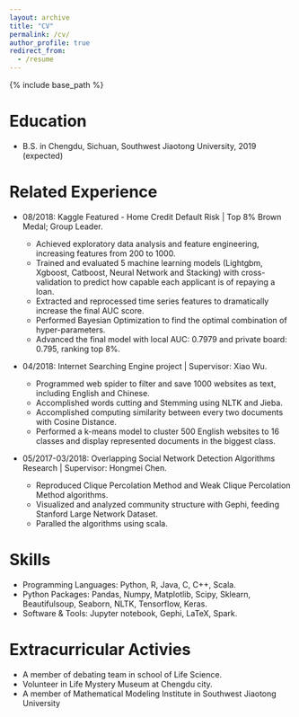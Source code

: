 ```yaml
---
layout: archive
title: "CV"
permalink: /cv/
author_profile: true
redirect_from:
  - /resume
---
```


{% include base_path %}

Education
======
* B.S. in Chengdu, Sichuan, Southwest Jiaotong University, 2019 (expected)

Related Experience
======
* 08/2018: Kaggle Featured - Home Credit Default Risk | Top 8% Brown Medal; Group Leader.
  * Achieved exploratory data analysis and feature engineering, increasing features from 200 to 1000.
  * Trained and evaluated 5 machine learning models (Lightgbm, Xgboost, Catboost, Neural Network and Stacking) with cross-validation to predict how capable each applicant is of repaying a loan.
  * Extracted and reprocessed time series features to dramatically increase the final AUC score.
  * Performed Bayesian Optimization to find the optimal combination of hyper-parameters.
  * Advanced the final model with local AUC: 0.7979 and private board: 0.795, ranking top 8%.

* 04/2018: Internet Searching Engine project | Supervisor: Xiao Wu.
  * Programmed web spider to filter and save 1000 websites as text, including English and Chinese.
  * Accomplished words cutting and Stemming using NLTK and Jieba. 
  * Accomplished computing similarity between every two documents with Cosine Distance.
  * Performed a k-means model to cluster 500 English websites to 16 classes and display represented documents in the biggest class.
  
* 05/2017-03/2018: Overlapping Social Network Detection Algorithms Research | Supervisor: Hongmei Chen.
  * Reproduced Clique Percolation Method and Weak Clique Percolation Method algorithms.
  * Visualized and analyzed community structure with Gephi, feeding Stanford Large Network Dataset.
  * Paralled the algorithms using scala.
  
Skills
======
* Programming Languages: Python, R, Java, C, C++, Scala.
* Python Packages: Pandas, Numpy, Matplotlib, Scipy, Sklearn, Beautifulsoup, Seaborn, NLTK, Tensorflow, Keras.
* Software & Tools: Jupyter notebook, Gephi, LaTeX, Spark.
  
Extracurricular Activies
======
* A member of debating team in school of Life Science.
* Volunteer in Life Mystery Museum at Chengdu city.
* A member of Mathematical Modeling Institute in Southwest Jiaotong University
